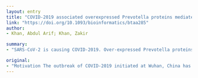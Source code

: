 ```yaml
---
layout: entry
title: "COVID-2019 associated overexpressed Prevotella proteins mediated host-pathogen interactions and their role in coronavirus outbreak"
link: "https://doi.org/10.1093/bioinformatics/btaa285"
author:
- Khan, Abdul Arif; Khan, Zakir

summary:
- "SARS-CoV-2 is causing COVID-2019. Over-expressed Prevotella proteins can promote viral infection. NF-kB is involved in increasing clinical severity of the outbreak. Previous studies have uncovered whole genome sequence of SARS. CoV-2. Prevtella may have role in COV-2019 outbreak and should be given importance for understanding disease mechanisms and improving treatment outcomes. The outbreak has become a global threat by rapid transmission and severe fatalities. Infected patients in Wuhan, China has a genome sequence causing the outbreak at Wuhan has been linked to overrepresentation."

original:
- "Motivation The outbreak of COVID-2019 initiated at Wuhan, China has become a global threat by rapid transmission and severe fatalities. Recent studies have uncovered whole genome sequence of SARS-CoV-2 (causing COVID-2019). In addition, lung metagenomic studies on infected patients revealed overrepresented Prevotella spp. producing certain proteins in abundance. We performed host-pathogen protein-protein interaction analysis between SARS-CoV-2 and overrepresented Prevotella proteins with human proteome. We also performed functional overrepresentation analysis of interacting proteins to understand their role in COVID-2019 severity. Results It was found that over-expressed Prevotella proteins can promote viral infection. As per the results, Prevotella proteins, but not viral proteins are involved in multiple interactions with NF-kB, which is involved in increasing clinical severity of COVID-2019. Prevotella may have role in COVID-2019 outbreak and should be given importance for understanding disease mechanisms and improving treatment outcomes. Supplementary information Supplementary data are available at Bioinformatics online."
---
```


